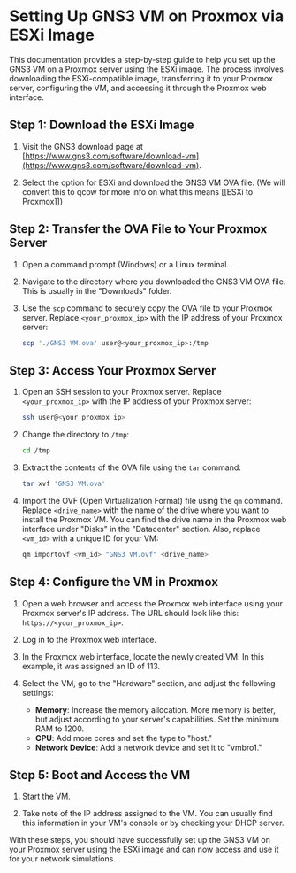 # Setting Up GNS3 VM on Proxmox via ESXi Image

This documentation provides a step-by-step guide to help you set up the GNS3 VM on a Proxmox server using the ESXi image. The process involves downloading the ESXi-compatible image, transferring it to your Proxmox server, configuring the VM, and accessing it through the Proxmox web interface.

## Step 1: Download the ESXi Image

1. Visit the GNS3 download page at [https://www.gns3.com/software/download-vm](https://www.gns3.com/software/download-vm).

2. Select the option for ESXi and download the GNS3 VM OVA file. (We will convert this to qcow for more info on what this means [[ESXi to Proxmox]])

## Step 2: Transfer the OVA File to Your Proxmox Server

1. Open a command prompt (Windows) or a Linux terminal.

2. Navigate to the directory where you downloaded the GNS3 VM OVA file. This is usually in the "Downloads" folder.

3. Use the `scp` command to securely copy the OVA file to your Proxmox server. Replace `<your_proxmox_ip>` with the IP address of your Proxmox server:

   ```bash
   scp './GNS3 VM.ova' user@<your_proxmox_ip>:/tmp
   ```

## Step 3: Access Your Proxmox Server

1. Open an SSH session to your Proxmox server. Replace `<your_proxmox_ip>` with the IP address of your Proxmox server:

   ```bash
   ssh user@<your_proxmox_ip>
   ```

2. Change the directory to `/tmp`:

   ```bash
   cd /tmp
   ```

3. Extract the contents of the OVA file using the `tar` command:

   ```bash
   tar xvf 'GNS3 VM.ova'
   ```

4. Import the OVF (Open Virtualization Format) file using the `qm` command. Replace `<drive_name>` with the name of the drive where you want to install the Proxmox VM. You can find the drive name in the Proxmox web interface under "Disks" in the "Datacenter" section. Also, replace `<vm_id>` with a unique ID for your VM:

   ```bash
   qm importovf <vm_id> "GNS3 VM.ovf" <drive_name>
   ```

## Step 4: Configure the VM in Proxmox

1. Open a web browser and access the Proxmox web interface using your Proxmox server's IP address. The URL should look like this: `https://<your_proxmox_ip>`.

2. Log in to the Proxmox web interface.

3. In the Proxmox web interface, locate the newly created VM. In this example, it was assigned an ID of 113.

4. Select the VM, go to the "Hardware" section, and adjust the following settings:
   - **Memory**: Increase the memory allocation. More memory is better, but adjust according to your server's capabilities. Set the minimum RAM to 1200.
   - **CPU**: Add more cores and set the type to "host."
   - **Network Device**: Add a network device and set it to "vmbro1."

## Step 5: Boot and Access the VM

1. Start the VM.

2. Take note of the IP address assigned to the VM. You can usually find this information in your VM's console or by checking your DHCP server.

With these steps, you should have successfully set up the GNS3 VM on your Proxmox server using the ESXi image and can now access and use it for your network simulations.